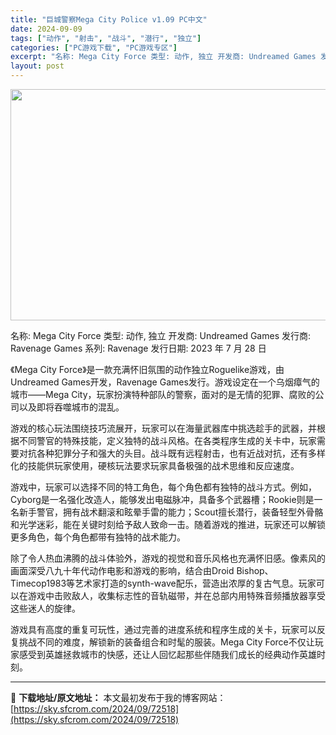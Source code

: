 ```yaml
---
title: "巨城警察Mega City Police v1.09 PC中文"
date: 2024-09-09
tags: ["动作", "射击", "战斗", "潜行", "独立"]
categories: ["PC游戏下载", "PC游戏专区"]
excerpt: "名称: Mega City Force 类型: 动作, 独立 开发商: Undreamed Games 发行商: Ravenage Games 系列: Ravenage 发行日期: 2023 年 7 月 28 日 《Mega City Force》是一款充满怀旧氛围的动作独立Roguelike游戏，&hellip;"
layout: post
---
```


<img class="aligncenter size-full wp-image-72519" src="https://sky.sfcrom.com/wp-content/uploads/2024/09/2024090906553769.webp" alt="" width="660" height="370" />

名称: Mega City Force
类型: 动作, 独立
开发商: Undreamed Games
发行商: Ravenage Games
系列: Ravenage
发行日期: 2023 年 7 月 28 日

《Mega City Force》是一款充满怀旧氛围的动作独立Roguelike游戏，由Undreamed Games开发，Ravenage Games发行。游戏设定在一个乌烟瘴气的城市——Mega City，玩家扮演特种部队的警察，面对的是无情的犯罪、腐败的公司以及即将吞噬城市的混乱。

游戏的核心玩法围绕技巧流展开，玩家可以在海量武器库中挑选趁手的武器，并根据不同警官的特殊技能，定义独特的战斗风格。在各类程序生成的关卡中，玩家需要对抗各种犯罪分子和强大的头目。战斗既有远程射击，也有近战对抗，还有多样化的技能供玩家使用，硬核玩法要求玩家具备极强的战术思维和反应速度。

游戏中，玩家可以选择不同的特工角色，每个角色都有独特的战斗方式。例如，Cyborg是一名强化改造人，能够发出电磁脉冲，具备多个武器槽；Rookie则是一名新手警官，拥有战术翻滚和眩晕手雷的能力；Scout擅长潜行，装备轻型外骨骼和光学迷彩，能在关键时刻给予敌人致命一击。随着游戏的推进，玩家还可以解锁更多角色，每个角色都带有独特的战术能力。

除了令人热血沸腾的战斗体验外，游戏的视觉和音乐风格也充满怀旧感。像素风的画面深受八九十年代动作电影和游戏的影响，结合由Droid Bishop、Timecop1983等艺术家打造的synth-wave配乐，营造出浓厚的复古气息。玩家可以在游戏中击败敌人，收集标志性的音轨磁带，并在总部内用特殊音频播放器享受这些迷人的旋律。

游戏具有高度的重复可玩性，通过完善的进度系统和程序生成的关卡，玩家可以反复挑战不同的难度，解锁新的装备组合和时髦的服装。Mega City Force不仅让玩家感受到英雄拯救城市的快感，还让人回忆起那些伴随我们成长的经典动作英雄时刻。

---
📖 **下载地址/原文地址：** 本文最初发布于我的博客网站：[https://sky.sfcrom.com/2024/09/72518](https://sky.sfcrom.com/2024/09/72518)
